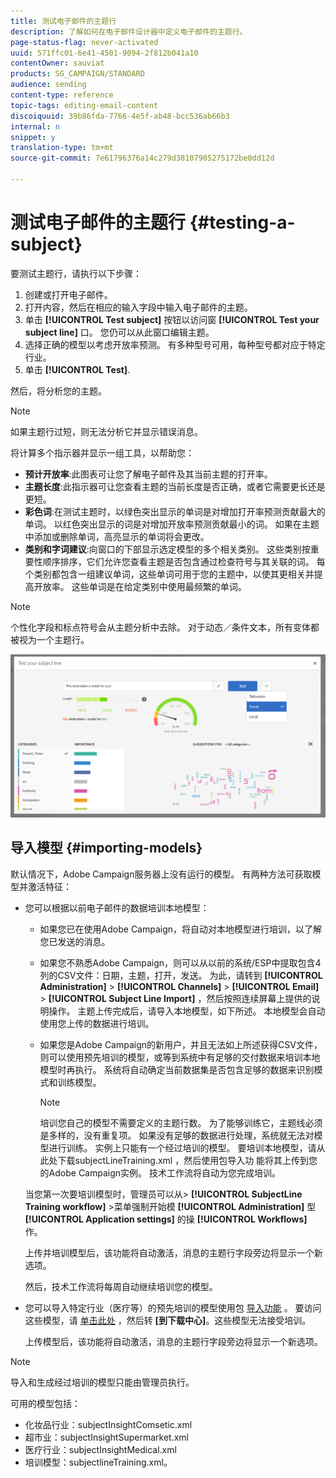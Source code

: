 ```yaml
---
title: 测试电子邮件的主题行
description: 了解如何在电子邮件设计器中定义电子邮件的主题行。
page-status-flag: never-activated
uuid: 571ffc01-6e41-4501-9094-2f812b041a10
contentOwner: sauviat
products: SG_CAMPAIGN/STANDARD
audience: sending
content-type: reference
topic-tags: editing-email-content
discoiquuid: 39b86fda-7766-4e5f-ab48-bcc536ab66b3
internal: n
snippet: y
translation-type: tm+mt
source-git-commit: 7e61796376a14c279d38107905275172be0dd12d

---
```


# 测试电子邮件的主题行 {#testing-a-subject}

要测试主题行，请执行以下步骤：

1. 创建或打开电子邮件。
1. 打开内容，然后在相应的输入字段中输入电子邮件的主题。
1. 单击 **[!UICONTROL Test subject]** 按钮以访问窗 **[!UICONTROL Test your subject line]** 口。 您仍可以从此窗口编辑主题。
1. 选择正确的模型以考虑开放率预测。 有多种型号可用，每种型号都对应于特定行业。
1. 单击 **[!UICONTROL Test]**.

然后，将分析您的主题。

>[!NOTE]
>
>如果主题行过短，则无法分析它并显示错误消息。

将计算多个指示器并显示一组工具，以帮助您：

* **预计开放率**:此图表可让您了解电子邮件及其当前主题的打开率。
* **主题长度**:此指示器可让您查看主题的当前长度是否正确，或者它需要更长还是更短。
* **彩色词**:在测试主题时，以绿色突出显示的单词是对增加打开率预测贡献最大的单词。 以红色突出显示的词是对增加开放率预测贡献最小的词。 如果在主题中添加或删除单词，高亮显示的单词将会更改。
* **类别和字词建议**:向窗口的下部显示选定模型的多个相关类别。 这些类别按重要性顺序排序，它们允许您查看主题是否包含通过检查符号与其关联的词。 每个类别都包含一组建议单词，这些单词可用于您的主题中，以使其更相关并提高开放率。 这些单词是在给定类别中使用最频繁的单词。

>[!NOTE]
>
>个性化字段和标点符号会从主题分析中去除。 对于动态／条件文本，所有变体都被视为一个主题行。

![](assets/predictive_subject_line_example.png)

## 导入模型 {#importing-models}

默认情况下，Adobe Campaign服务器上没有运行的模型。 有两种方法可获取模型并激活特征：

* 您可以根据以前电子邮件的数据培训本地模型：

   * 如果您已在使用Adobe Campaign，将自动对本地模型进行培训，以了解您已发送的消息。
   * 如果您不熟悉Adobe Campaign，则可以从以前的系统/ESP中提取包含4列的CSV文件：日期，主题，打开，发送。 为此，请转到 **[!UICONTROL Administration]** > **[!UICONTROL Channels]** > **[!UICONTROL Email]** > **[!UICONTROL Subject Line Import]** ，然后按照连续屏幕上提供的说明操作。 主题上传完成后，请导入本地模型，如下所述。 本地模型会自动使用您上传的数据进行培训。
   * 如果您是Adobe Campaign的新用户，并且无法如上所述获得CSV文件，则可以使用预先培训的模型，或等到系统中有足够的交付数据来培训本地模型时再执行。 系统将自动确定当前数据集是否包含足够的数据来识别模式和训练模型。

      >[!NOTE]
      >
      >培训您自己的模型不需要定义的主题行数。 为了能够训练它，主题线必须是多样的，没有重复项。 如果没有足够的数据进行处理，系统就无法对模型进行训练。 实例上只能有一个经过培训的模型。
   要培训本地模型，请从此处下载subjectLineTraining.xml [](https://support.neolane.net/webApp/downloadCenter?__userConfig=psaDownloadCenter) ，然后使用包导入功 [](../../automating/using/managing-packages.md) 能将其上传到您的Adobe Campaign实例。 技术工作流将自动为您完成培训。

   当您第一次要培训模型时，管理员可以从> **[!UICONTROL SubjectLine Training workflow]** >菜单强制开始模 **[!UICONTROL Administration]** 型 **[!UICONTROL Application settings]** 的操 **[!UICONTROL Workflows]** 作。

   上传并培训模型后，该功能将自动激活，消息的主题行字段旁边将显示一个新选项。

   然后，技术工作流将每周自动继续培训您的模型。

* 您可以导入特定行业（医疗等）的预先培训的模型使用包 [导入功能](../../automating/using/managing-packages.md) 。 要访问这些模型，请 [单击此处](https://support.neolane.net/webApp/extranetLogin) ，然后转 **[到下载中心]**。这些模型无法接受培训。

   上传模型后，该功能将自动激活，消息的主题行字段旁边将显示一个新选项。

>[!NOTE]
>
>导入和生成经过培训的模型只能由管理员执行。

可用的模型包括：

* 化妆品行业：subjectInsightComsetic.xml
* 超市业：subjectInsightSupermarket.xml
* 医疗行业：subjectInsightMedical.xml
* 培训模型：subjectlineTraining.xml。
